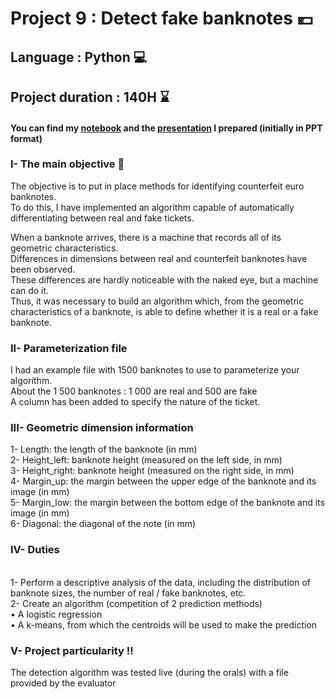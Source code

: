# Project 9 : Detect fake banknotes 💶
## Language : Python 💻
## Project duration : 140H ⌛
#### You can find my [notebook](https://github.com/AMLaura/Data_Portfolio/blob/main/Project%209%20-%20Detect%20fake%20banknotes%20with%20Python/P9_Notebook.ipynb) and the [presentation](https://github.com/AMLaura/Data_Portfolio/blob/main/Project%209%20-%20Detect%20fake%20banknotes%20with%20Python/P9_Presentation.pdf) I prepared (initially in PPT format)

### I- The main objective 🎯

The objective is to put in place methods for identifying counterfeit euro banknotes. 
<br/> To do this, I have implemented an algorithm capable of automatically differentiating between real and fake tickets.

When a banknote arrives, there is a machine that records all of its geometric characteristics. 
<br/> Differences in dimensions between real and counterfeit banknotes have been observed. 
<br/> These differences are hardly noticeable with the naked eye, but a machine can do it. 
<br/> Thus, it was necessary to build an algorithm which, from the geometric characteristics of a banknote, is able to define whether it is a real or a fake banknote.

### II- Parameterization file

I had an example file with 1500 banknotes to use to parameterize your algorithm. 
<br/> About the 1 500 banknotes : 1 000 are real and 500 are fake
<br/> A column has been added to specify the nature of the ticket.

### III- Geometric dimension information

1- Length: the length of the banknote (in mm)
<br/> 2- Height_left: banknote height (measured on the left side, in mm)
<br/> 3- Height_right: banknote height (measured on the right side, in mm)
<br/> 4- Margin_up: the margin between the upper edge of the banknote and its image (in mm)
<br/> 5- Margin_low: the margin between the bottom edge of the banknote and its image (in mm)
<br/> 6- Diagonal: the diagonal of the note (in mm)

### IV- Duties
<br/> 1- Perform a descriptive analysis of the data, including the distribution of banknote sizes, the number of real / fake banknotes, etc.
<br/> 2- Create an algorithm (competition of 2 prediction methods)
<br/> • A logistic regression
<br/> • A k-means, from which the centroids will be used to make the prediction

### V- Project particularity ‼️
The detection algorithm was tested live (during the orals) with a file provided by the evaluator
